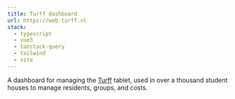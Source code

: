 ```yaml
---
title: Turff dashboard
url: https://web.turff.nl
stack:
  - typescript
  - vue3
  - tanstack-query
  - tailwind
  - vite
---
```


A dashboard for managing the [Turff](https://turff.nl) tablet, used in over a thousand student houses to manage residents, groups, and costs.

